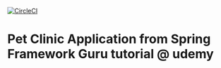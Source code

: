 [![CircleCI](https://circleci.com/gh/MatAmine/sfg-pet-clinic.svg?style=svg)](https://circleci.com/gh/MatAmine/sfg-pet-clinic)

# Pet Clinic Application from Spring Framework Guru tutorial @ udemy 